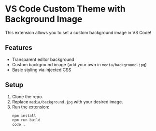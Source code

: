 # VS Code Custom Theme with Background Image

This extension allows you to set a custom background image in VS Code!

## Features

- Transparent editor background
- Custom background image (add your own in `media/background.jpg`)
- Basic styling via injected CSS

## Setup

1. Clone the repo.
2. Replace `media/background.jpg` with your desired image.
3. Run the extension:
   ```bash
   npm install
   npm run build
   code .
   ```
